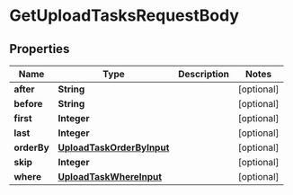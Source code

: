 

# GetUploadTasksRequestBody


## Properties

Name | Type | Description | Notes
------------ | ------------- | ------------- | -------------
**after** | **String** |  |  [optional]
**before** | **String** |  |  [optional]
**first** | **Integer** |  |  [optional]
**last** | **Integer** |  |  [optional]
**orderBy** | [**UploadTaskOrderByInput**](UploadTaskOrderByInput.md) |  |  [optional]
**skip** | **Integer** |  |  [optional]
**where** | [**UploadTaskWhereInput**](UploadTaskWhereInput.md) |  |  [optional]



